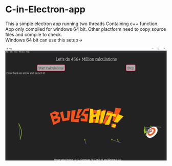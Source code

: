 # C-in-Electron-app

This a simple electron app running two threads Containing c++ function.</br>
App only compiled for windows 64 bit. Other plactform need to copy source files and compile to check.</br>
Windows 64 bit can use this setup->


![](Screenshot%20(116).png)
